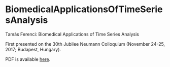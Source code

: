 # BiomedicalApplicationsOfTimeSeriesAnalysis
Tamás Ferenci: Biomedical Applications of Time Series Analysis

First presented on the 30th Jubilee Neumann Colloquium (November 24-25, 2017; Budapest, Hungary).

PDF is available [here](https://github.com/tamas-ferenci/BiomedicalApplicationsOfTimeSeriesAnalysis/blob/master/TamasFerenci_BiomedicalApplicationsOfTimeSeriesAnalysis.pdf).
